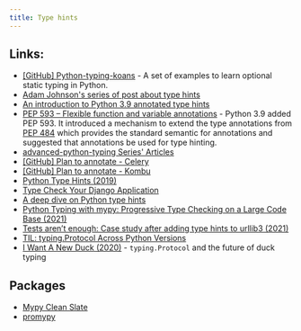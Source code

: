 ```yaml
---
title: Type hints
---
```


## Links:

- [[GitHub] Python-typing-koans](https://github.com/kracekumar/python-typing-koans/) - A set of examples to learn optional static typing in Python.
- [Adam Johnson's series of post about type hints](https://adamj.eu/tech/tag/mypy/)
- [An introduction to Python 3.9 annotated type hints](https://florian-dahlitz.de/articles/leverage-the-full-potential-of-type-hints)
- [PEP 593 – Flexible function and variable annotations](https://peps.python.org/pep-0593/) - 
Python 3.9 added PEP 593. It introduced a mechanism to extend the type annotations 
from [PEP 484](https://peps.python.org/pep-0484/) which provides the standard semantic for annotations and suggested that annotations be used for type hinting.
- [advanced-python-typing Series' Articles](https://dev.to/sobolevn/series/364)
- [[GitHub] Plan to annotate - Celery](https://github.com/celery/celery/issues/7394)
- [[GitHub] Plan to annotate - Kombu](https://github.com/celery/kombu/issues/1511)
- [Python Type Hints (2019)](https://www.kuniga.me/blog/2019/12/26/python-type-hints)
- [Type Check Your Django Application](https://kracekumar.com/post/type_check_your_django_app/)
- [A deep dive on Python type hints](https://vickiboykis.com/2019/07/08/a-deep-dive-on-python-type-hints/)
- [Python Typing with mypy: Progressive Type Checking on a Large Code Base (2021)](https://medium.com/alan/python-typing-with-mypy-progressive-type-checking-on-a-large-code-base-74e13356bd3a)
- [Tests aren’t enough: Case study after adding type hints to urllib3 (2021)](https://sethmlarson.dev/blog/tests-arent-enough-case-study-after-adding-types-to-urllib3)
- [TIL: typing.Protocol Across Python Versions](https://hynek.me/til/typing-protocol/)
- [I Want A New Duck (2020)](https://glyph.twistedmatrix.com/2020/07/new-duck.html) - `typing.Protocol` and the future of duck typing


## Packages

- [Mypy Clean Slate](https://github.com/geo7/mypy_clean_slate)
- [promypy](https://github.com/Kludex/promypy)
